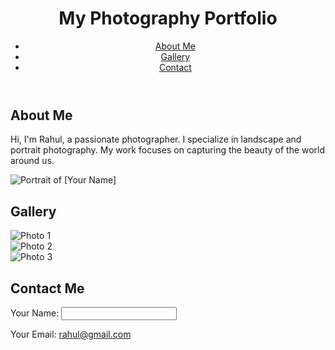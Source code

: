 <!DOCTYPE html>
<html lang="en">
<body>
  
  <header>
        <div class="navbar">
            <h1>My Photography Portfolio</h1>
            <nav>
                <ul>
                    <li><a href="#about">About Me</a></li>
                    <li><a href="#gallery">Gallery</a></li>
                    <li><a href="#contact">Contact</a></li>
                </ul>
            </nav>
        </div>
    </header>

  <section id="about">
        <div class="about-container">
            <h2>About Me</h2>
            <p>Hi, I'm Rahul, a passionate photographer. I specialize in landscape and portrait photography. My work focuses on capturing the beauty of the world around us.</p>
            <img src="your-photo.jpg" alt="Portrait of [Your Name]">
        </div>
    </section>
   <section id="gallery">
        <h2>Gallery</h2>
        <div class="gallery-container">
  
  <div class="gallery-item">
                <img src="photo1.jpg" alt="Photo 1">
            </div>
            <div class="gallery-item">
                <img src="photo2.jpg" alt="Photo 2">
            </div>
            <div class="gallery-item">
                <img src="photo3.jpg" alt="Photo 3">
            </div>
          </div>
    </section>
  <section id="contact">
        <h2>Contact Me</h2>
        <form action="submit_form.php" method="post">
            <label for=Rahul>Your Name:</label>
            <input type="text" id=Rahul name=Rahul required>

  <label for=Rahul>Your Email: rahul@gmail.com</label>
